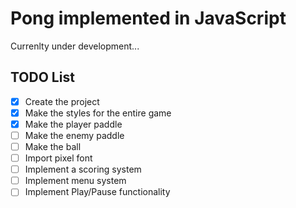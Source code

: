 # Pong implemented in JavaScript

Currenlty under development...

## TODO List

* [x] Create the project
* [x] Make the styles for the entire game
* [x] Make the player paddle
* [ ] Make the enemy paddle
* [ ] Make the ball
* [ ] Import pixel font
* [ ] Implement a scoring system
* [ ] Implement menu system
* [ ] Implement Play/Pause functionality
